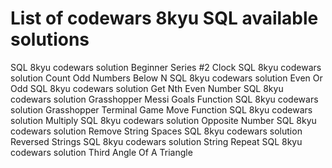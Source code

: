 # List of codewars 8kyu SQL available solutions
SQL 8kyu codewars solution Beginner Series #2 Clock
SQL 8kyu codewars solution Count Odd Numbers Below N
SQL 8kyu codewars solution Even Or Odd
SQL 8kyu codewars solution Get Nth Even Number
SQL 8kyu codewars solution Grasshopper Messi Goals Function
SQL 8kyu codewars solution Grasshopper Terminal Game Move Function
SQL 8kyu codewars solution Multiply
SQL 8kyu codewars solution Opposite Number
SQL 8kyu codewars solution Remove String Spaces
SQL 8kyu codewars solution Reversed Strings
SQL 8kyu codewars solution String Repeat
SQL 8kyu codewars solution Third Angle Of A Triangle
